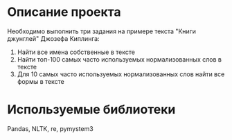 # Описание проекта

Необходимо выполнить три задания на примере текста "Книги джунглей" Джозефа Киплинга:

1) Найти все имена собственные в тексте
2) Найти топ-100 самых часто используемых нормализованных слов в тексте
3) Для 10 самых часто используемых нормализованных слов найти все формы в тексте


# Используемые библиотеки
Pandas, NLTK, re, pymystem3
